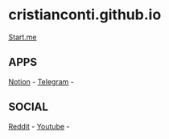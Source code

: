 # cristianconti.github.io
[Start.me](https://www.start.me)
## APPS
[Notion](https://www.notion.so) -
[Telegram](https://web.telegram.org) -

## SOCIAL
[Reddit](https://www.reddit.com) -
[Youtube](https://www.youtube.com) -

